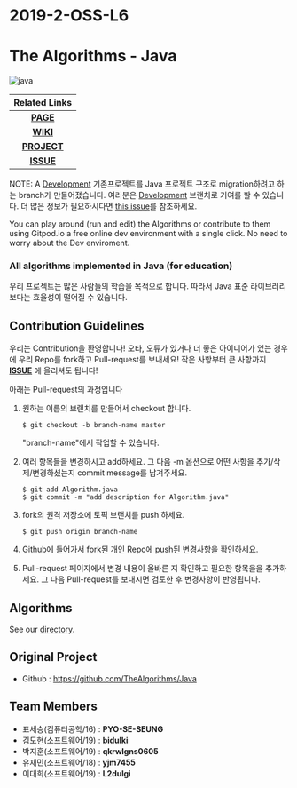 # 2019-2-OSS-L6
# The Algorithms - Java

![java](https://user-images.githubusercontent.com/50112565/70425133-f92a7980-1ab3-11ea-85b9-23d5dd68d49e.png)


| Related Links  |
| :----: |
| [**PAGE**](https://19-2-SKKU-OSS.github.io/2019-2-OSS-L6/) |
| [**WIKI**](https://github.com/19-2-SKKU-OSS/2019-2-OSS-L6/wiki)    |
| [**PROJECT**](https://github.com/19-2-SKKU-OSS/2019-2-OSS-L6/)     |
| [**ISSUE**](https://github.com/19-2-SKKU-OSS/2019-2-OSS-L6/issues) |


NOTE: A [Development](https://github.com/TheAlgorithms/Java/tree/Development) 기존프로젝트를 Java 프로젝트 구조로 migration하려고 하는 branch가 만들어졌습니다. 여러분은 [Development](https://github.com/TheAlgorithms/Java/tree/Development) 브랜치로 기여를 할 수 있습니다. 더 많은 정보가 필요하시다면 [this issue](https://github.com/TheAlgorithms/Java/issues/474)를 참조하세요.

You can play around (run and edit) the Algorithms or contribute to them using Gitpod.io a free online dev environment with a single click. No need to worry about the Dev enviroment.





### All algorithms implemented in Java (for education)
우리 프로젝트는 많은 사람들의 학습을 목적으로 합니다. 따라서 Java 표준 라이브러리 보다는 효율성이 떨어질 수 있습니다.

## Contribution Guidelines
우리는 Contribution을 환영합니다! 
오타, 오류가 있거나 더 좋은 아이디어가 있는 경우에 우리 Repo를 fork하고 Pull-request를 보내세요!
작은 사항부터 큰 사항까지 [**ISSUE**](https://github.com/19-2-SKKU-OSS/2019-2-OSS-L6/issues) 에 올리셔도 됩니다!

아래는 Pull-request의 과정입니다
1. 원하는 이름의 브랜치를 만들어서 checkout 합니다.

   `$ git checkout -b branch-name master`

   "branch-name"에서 작업할 수 있습니다.

2. 여러 항목들을 변경하시고 add하세요. 그 다음 -m 옵션으로 어떤 사항을 추가/삭제/변경하셨는지 commit message를 남겨주세요.

    `$ git add Algorithm.java`  
    `$ git commit -m "add description for Algorithm.java"`
    
3. fork의 원격 저장소에 토픽 브랜치를 push 하세요.

   `$ git push origin branch-name`

4. Github에 들어가서 fork된 개인 Repo에 push된 변경사항을 확인하세요.

5. Pull-request 페이지에서 변경 내용이 올바른 지 확인하고 필요한 항목을을 추가하세요. 그 다음 Pull-request를 보내시면 검토한 후 변경사항이 반영됩니다.

## Algorithms
See our [directory](Algorithms.md).

## Original Project
- Github :  https://github.com/TheAlgorithms/Java

## Team Members
- 표세승(컴퓨터공학/16) : **PYO-SE-SEUNG**  
- 김도현(소프트웨어/19) : **bidulki**  
- 박지훈(소프트웨어/19) : **qkrwlgns0605**  
- 유재민(소프트웨어/18) : **yjm7455**  
- 이대희(소프트웨어/19) : **L2dulgi**  
